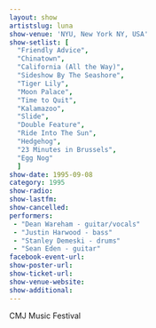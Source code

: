 ```yaml
---
layout: show
artistslug: luna
show-venue: 'NYU, New York NY, USA'
show-setlist: [
  "Friendly Advice",
  "Chinatown",
  "California (All the Way)",
  "Sideshow By The Seashore",
  "Tiger Lily",
  "Moon Palace",
  "Time to Quit",
  "Kalamazoo",
  "Slide",
  "Double Feature",
  "Ride Into The Sun",
  "Hedgehog",
  "23 Minutes in Brussels",
  "Egg Nog"
  ]
show-date: 1995-09-08
category: 1995
show-radio: 
show-lastfm: 
show-cancelled: 
performers: 
 - "Dean Wareham - guitar/vocals"
 - "Justin Harwood - bass"
 - "Stanley Demeski - drums"
 - "Sean Eden - guitar"
facebook-event-url: 
show-poster-url: 
show-ticket-url: 
show-venue-website: 
show-additional: 
---
```


CMJ Music Festival